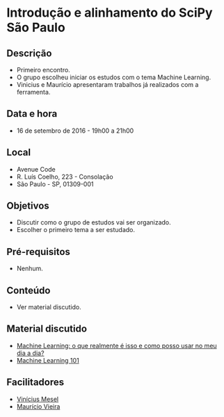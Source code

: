 # Introdução e alinhamento do SciPy São Paulo

## Descrição
* Primeiro encontro.
* O grupo escolheu iniciar os estudos com o tema Machine Learning.
* Vinicius e Maurício apresentaram trabalhos já realizados com a ferramenta.

## Data e hora
* 16 de setembro de 2016 - 19h00 a 21h00

## Local
* Avenue Code
* R. Luís Coelho, 223 - Consolação
* São Paulo - SP, 01309-001

## Objetivos
* Discutir como o grupo de estudos vai ser organizado.
* Escolher o primeiro tema a ser estudado.

## Pré-requisitos
* Nenhum.

## Conteúdo
* Ver material discutido.

## Material discutido
* [Machine Learning: o que realmente é isso e como posso usar no meu dia a dia?](http://pt.slideshare.net/ViniciusMesel/machine-learning-o-que-isso)
* [Machine Learning 101](http://pt.slideshare.net/mauriciovieira/machine-learning-101-speakerdeck)

## Facilitadores
* [Vinícius Mesel](http://vmesel.com)
* [Maurício Vieira](http://mauriciovieira.net)
